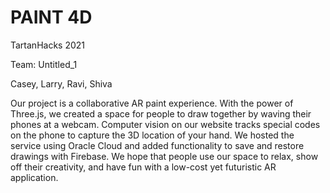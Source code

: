# PAINT 4D
TartanHacks 2021

Team: Untitled_1 

Casey, Larry, Ravi, Shiva

Our project is a collaborative AR paint experience. With the power of Three.js, we created a space for people to draw together by waving their phones at a webcam. Computer vision on our website tracks special codes on the phone to capture the 3D location of your hand. We hosted the service using Oracle Cloud and added functionality to save and restore drawings with Firebase. We hope that people use our space to relax, show off their creativity, and have fun with a low-cost yet futuristic AR application.
